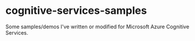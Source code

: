 # cognitive-services-samples
Some samples/demos I've written or modified for Microsoft Azure Cognitive Services.
